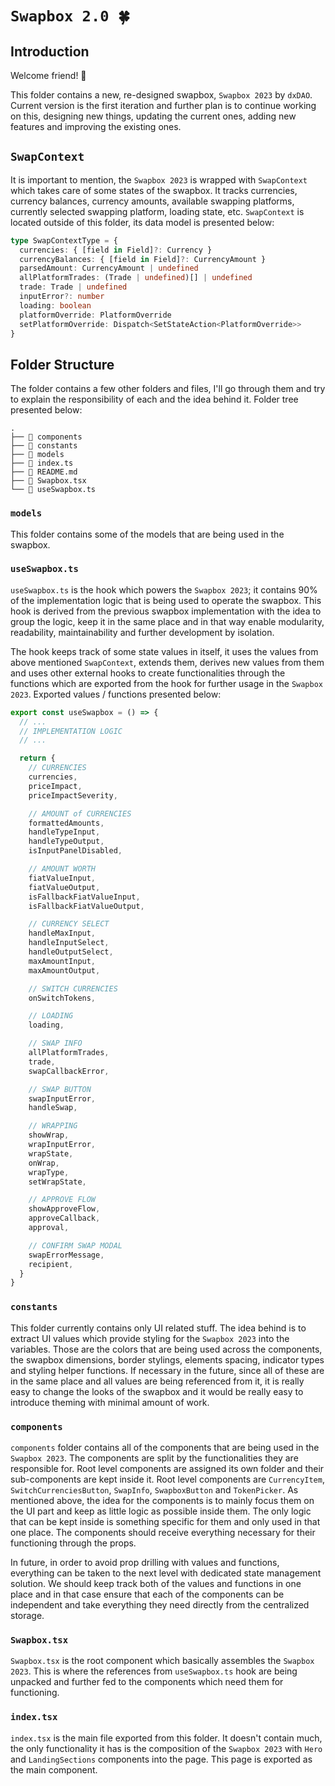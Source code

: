 # `Swapbox 2.0 🍀`

## Introduction

Welcome friend! 👋

This folder contains a new, re-designed swapbox, `Swapbox 2023` by `dxDAO`. Current version is the first iteration and further plan is to continue working on this, designing new things, updating the current ones, adding new features and improving the existing ones.

## `SwapContext`

It is important to mention, the `Swapbox 2023` is wrapped with `SwapContext` which takes care of some states of the swapbox. It tracks currencies, currency balances, currency amounts, available swapping platforms, currently selected swapping platform, loading state, etc. `SwapContext` is located outside of this folder, its data model is presented below:

```typescript
type SwapContextType = {
  currencies: { [field in Field]?: Currency }
  currencyBalances: { [field in Field]?: CurrencyAmount }
  parsedAmount: CurrencyAmount | undefined
  allPlatformTrades: (Trade | undefined)[] | undefined
  trade: Trade | undefined
  inputError?: number
  loading: boolean
  platformOverride: PlatformOverride
  setPlatformOverride: Dispatch<SetStateAction<PlatformOverride>>
}
```

## Folder Structure

The folder contains a few other folders and files, I'll go through them and try to explain the responsibility of each and the idea behind it. Folder tree presented below:

```
.
├── 📁 components
├── 📁 constants
├── 📁 models
├── 📄 index.ts
├── 📄 README.md
├── 📄 Swapbox.tsx
└── 📄 useSwapbox.ts
```

### `models`

This folder contains some of the models that are being used in the swapbox.

### `useSwapbox.ts`

`useSwapbox.ts` is the hook which powers the `Swapbox 2023`; it contains 90% of the implementation logic that is being used to operate the swapbox. This hook is derived from the previous swapbox implementation with the idea to group the logic, keep it in the same place and in that way enable modularity, readability, maintainability and further development by isolation.

The hook keeps track of some state values in itself, it uses the values from above mentioned `SwapContext`, extends them, derives new values from them and uses other external hooks to create functionalities through the functions which are exported from the hook for further usage in the `Swapbox 2023`. Exported values / functions presented below:

```typescript
export const useSwapbox = () => {
  // ...
  // IMPLEMENTATION LOGIC
  // ...

  return {
    // CURRENCIES
    currencies,
    priceImpact,
    priceImpactSeverity,

    // AMOUNT of CURRENCIES
    formattedAmounts,
    handleTypeInput,
    handleTypeOutput,
    isInputPanelDisabled,

    // AMOUNT WORTH
    fiatValueInput,
    fiatValueOutput,
    isFallbackFiatValueInput,
    isFallbackFiatValueOutput,

    // CURRENCY SELECT
    handleMaxInput,
    handleInputSelect,
    handleOutputSelect,
    maxAmountInput,
    maxAmountOutput,

    // SWITCH CURRENCIES
    onSwitchTokens,

    // LOADING
    loading,

    // SWAP INFO
    allPlatformTrades,
    trade,
    swapCallbackError,

    // SWAP BUTTON
    swapInputError,
    handleSwap,

    // WRAPPING
    showWrap,
    wrapInputError,
    wrapState,
    onWrap,
    wrapType,
    setWrapState,

    // APPROVE FLOW
    showApproveFlow,
    approveCallback,
    approval,

    // CONFIRM SWAP MODAL
    swapErrorMessage,
    recipient,
  }
}
```

### `constants`

This folder currently contains only UI related stuff. The idea behind is to extract UI values which provide styling for the `Swapbox 2023` into the variables. Those are the colors that are being used across the components, the swapbox dimensions, border stylings, elements spacing, indicator types and styling helper functions. If necessary in the future, since all of these are in the same place and all values are being referenced from it, it is really easy to change the looks of the swapbox and it would be really easy to introduce theming with minimal amount of work.

### `components`

`components` folder contains all of the components that are being used in the `Swapbox 2023`. The components are split by the functionalities they are responsible for. Root level components are assigned its own folder and their sub-components are kept inside it. Root level components are `CurrencyItem`, `SwitchCurrenciesButton`, `SwapInfo`, `SwapboxButton` and `TokenPicker`. As mentioned above, the idea for the components is to mainly focus them on the UI part and keep as little logic as possible inside them. The only logic that can be kept inside is something specific for them and only used in that one place. The components should receive everything necessary for their functioning through the props.

In future, in order to avoid prop drilling with values and functions, everything can be taken to the next level with dedicated state management solution. We should keep track both of the values and functions in one place and in that case ensure that each of the components can be independent and take everything they need directly from the centralized storage.

### `Swapbox.tsx`

`Swapbox.tsx` is the root component which basically assembles the `Swapbox 2023`. This is where the references from `useSwapbox.ts` hook are being unpacked and further fed to the components which need them for functioning.

### `index.tsx`

`index.tsx` is the main file exported from this folder. It doesn't contain much, the only functionality it has is the composition of the `Swapbox 2023` with `Hero` and `LandingSections` components into the page. This page is exported as the main component.
